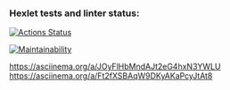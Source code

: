 ### Hexlet tests and linter status:

[![Actions Status](https://github.com/MaxSmirnov01/frontend-project-44/workflows/hexlet-check/badge.svg)](https://github.com/MaxSmirnov01/frontend-project-44/actions)

[![Maintainability](https://api.codeclimate.com/v1/badges/dbcde8cc1e1df0fbf81b/maintainability)](https://codeclimate.com/github/MaxSmirnov01/frontend-project-44/maintainability)

https://asciinema.org/a/JOyFlHbMndAJt2eG4hxN3YWLU
https://asciinema.org/a/Ft2fXSBAqW9DKyAKaPcyJtAt8
